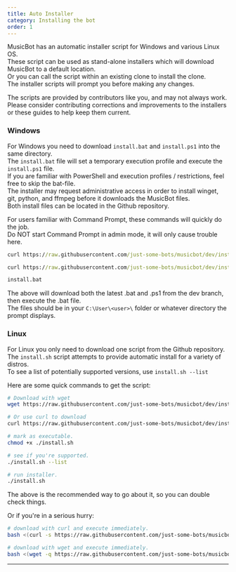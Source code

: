 ```yaml
---
title: Auto Installer
category: Installing the bot
order: 1
---
```


MusicBot has an automatic installer script for Windows and various Linux OS.  
These script can be used as stand-alone installers which will download MusicBot to a default location.  
Or you can call the script within an existing clone to install the clone.  
The installer scripts will prompt you before making any changes.  

The scripts are provided by contributors like you, and may not always work.  
Please consider contributing corrections and improvements to the installers or these guides to help keep them current.  

### Windows

For Windows you need to download `install.bat` and `install.ps1` into the same directory.  
The `install.bat` file will set a temporary execution profile and execute the `install.ps1` file.  
If you are familiar with PowerShell and execution profiles / restrictions, feel free to skip the bat-file.  
The installer may request administrative access in order to install winget, git, python, and ffmpeg before it downloads the MusicBot files.  
Both install files can be located in the Github repository.  

For users familiar with Command Prompt, these commands will quickly do the job.  
Do NOT start Command Prompt in admin mode, it will only cause trouble here.  

```bat
curl https://raw.githubusercontent.com/just-some-bots/musicbot/dev/install.bat > install.bat

curl https://raw.githubusercontent.com/just-some-bots/musicbot/dev/install.ps1 > install.ps1

install.bat
```

The above will download both the latest .bat and .ps1 from the dev branch, then execute the .bat file.  
The files should be in your `C:\User\<user>\` folder or whatever directory the prompt displays.  


### Linux 

For Linux you only need to download one script from the Github repository.  
The `install.sh` script attempts to provide automatic install for a variety of distros.  
To see a list of potentially supported versions, use `install.sh --list`  

Here are some quick commands to get the script:
```bash
# Download with wget
wget https://raw.githubusercontent.com/just-some-bots/musicbot/dev/install.sh

# Or use curl to download
curl https://raw.githubusercontent.com/just-some-bots/musicbot/dev/install.sh -o install.sh

# mark as executable.
chmod +x ./install.sh

# see if you're supported.
./install.sh --list

# run installer.
./install.sh
```

The above is the recommended way to go about it, so you can double check things.  

Or if you're in a serious hurry:  
```bash
# download with curl and execute immediately.
bash <(curl -s https://raw.githubusercontent.com/just-some-bots/musicbot/dev/install.sh)

# download with wget and execute immediately.
bash <(wget -q https://raw.githubusercontent.com/just-some-bots/musicbot/dev/install.sh -O -)
```

---

